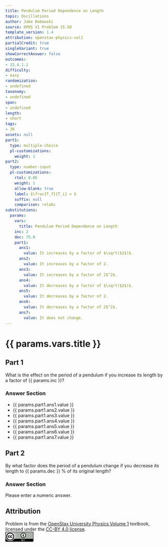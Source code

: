```yaml
---
title: Pendulum Period Dependence on Length
topic: Oscillations
author: Jake Bobowski
source: OPUS V1 Problem 15.50
template_version: 1.4
attribution: openstax-physics-vol1
partialCredit: true
singleVariant: true
showCorrectAnswer: false
outcomes:
- 15.4.1.1
difficulty:
- easy
randomization:
- undefined
taxonomy:
- undefined
span:
- undefined
length:
- short
tags:
- JR
assets: null
part1:
  type: multiple-choice
  pl-customizations:
    weight: 1
part2:
  type: number-input
  pl-customizations:
    rtol: 0.05
    weight: 1
    allow-blank: true
    label: $\frac{T_f}{T_i} = $
    suffix: null
    comparison: relabs
substitutions:
  params:
    vars:
      title: Pendulum Period Dependence on Length
    inc: 2
    dec: 75.0
    part1:
      ans1:
        value: It increases by a factor of $\sqrt($2$)$.
      ans2:
        value: It increases by a factor of 2.
      ans3:
        value: It increases by a factor of 2$^2$.
      ans4:
        value: It decreases by a factor of $\sqrt($2$)$.
      ans5:
        value: It decreases by a factor of 2.
      ans6:
        value: It decreases by a factor of 2$^2$.
      ans7:
        value: It does not change.
---
```

# {{ params.vars.title }}

## Part 1

What is the effect on the period of a pendulum if you increase its length by a factor of {{ params.inc }}?

### Answer Section

- {{ params.part1.ans1.value }}
- {{ params.part1.ans2.value }}
- {{ params.part1.ans3.value }}
- {{ params.part1.ans4.value }}
- {{ params.part1.ans5.value }}
- {{ params.part1.ans6.value }}
- {{ params.part1.ans7.value }}

## Part 2

By what factor does the period of a pendulum change if you decrease its length to {{ params.dec }} % of its original length?

### Answer Section

Please enter a numeric answer.

## Attribution

Problem is from the [OpenStax University Physics Volume 1](https://openstax.org/details/books/university-physics-volume-1) textbook, licensed under the [CC-BY 4.0 license](https://creativecommons.org/licenses/by/4.0/).<br>![Image representing the Creative Commons 4.0 BY license.](https://raw.githubusercontent.com/firasm/bits/master/by.png)